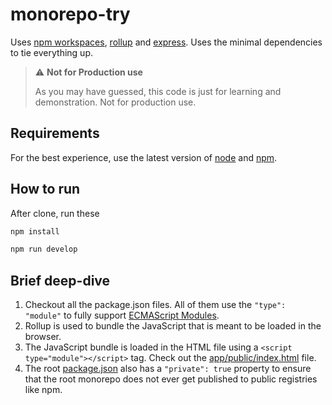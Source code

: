 # monorepo-try

Uses [npm workspaces](https://docs.npmjs.com/cli/v9/using-npm/workspaces?v=true), [rollup](https://rollupjs.org/) and [express](https://expressjs.com). Uses the minimal dependencies to tie everything up.

> ⚠️ **Not for Production use**
>
> As you may have guessed, this code is just for learning and demonstration. Not for production use.

## Requirements

For the best experience, use the latest version of [node](https://nodejs.org) and [npm](https://npmjs.com/).

## How to run

After clone, run these

```sh
npm install
```

```sh
npm run develop
```

## Brief deep-dive

1. Checkout all the package.json files. All of them use the `"type": "module"` to fully support [ECMAScript Modules](https://developer.mozilla.org/en-US/docs/Web/JavaScript/Guide/Modules).
2. Rollup is used to bundle the JavaScript that is meant to be loaded in the browser.
3. The JavaScript bundle is loaded in the HTML file using a `<script type="module"></script>` tag. Check out the [app/public/index.html](app/public/index.html) file.
4. The root [package.json](package.json) also has a `"private": true` property to ensure that the root monorepo does not ever get published to public registries like npm.
